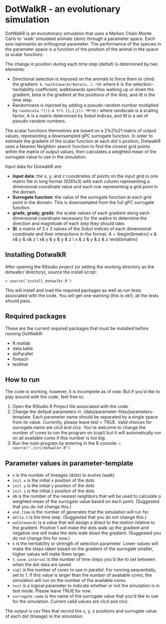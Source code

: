 # DotWalkR - an evolutionary simulation

DotWalkR is an evolutionary simulation that uses a Markov Chain Monte Carlo to `walk' simulated animals (dots) through a parameter space. Each axis represents an orthogonal parameter. The performance of the species in the parameter space is a function of the position of the animal in the space (a scalar function). 

The change in position during each time step (deltaf) is determined by two elements:
 * Directional selection is imposed on the animals to force them to climb the gradient:
    `k.*walktowards*beta(n,:).*dt`
    where k is the selection-heritability coefficient, walktowards specifies walking up or down the gradient, beta is the gradient at the positions of the dots, and dt is the time step.
 * Randomness is injected by adding a pseudo-random number multiplied by 
     `randscale.*((1-A %*% [1;1;1]).*M*dt)`
    where randscale is a scaling factor, A is a matrix determined by Sobol Indices, and M is a set of pseudo-random numbers.
    
The scalar functions themselves are based on a 21x21x21 matrix of output values, representing a downsampled gPC surrogate function. In order to estimate the gradient of the scalar function at each dot's position, DotwalkR uses a Nearest Neighbor search function to find the closest grid points within the matrix of output values, then calculates a weighted mean of the surrogate value to use in the simulation. 

Input data for DotwalkR are: 
 * __Input data__: the x, y, and z coordinates of points on the input grid in one matrix file in long format (9261x3) with each column representing a dimensional coordinate value and each row representing a grid point in the domain. 
 * __Surrogate function__: the value of the surrogate function at each grid point in the domain. This is downsampled from the full gPC surrogate function. 
 * __gradx, grady, gradz__: the scalar values of each gradient along each dimensional coordinate necessary for the walkrs to determine the direction and magnitude of each step they should take. 
 * __SI__: a matrix of 3 x 3 values of the Sobol indices of each dimensional coordinate and their interactions in the format: 
A = \begin{bmatrix}
x & x\& y & x\& z \\
x\& y & y & y \& z \\
x \& z & y \& z & z
\end{bmatrix}



## Installing DotwalkR

After opening the RStudio project (or setting the working directory as the dotwalkr/ directory), source the install script: 

`> source('install_dotwalkr.R')`

This will install and load the required packages as well as run tests associated with the code. You will get one warning (this is ok!), all the tests should pass. 

## Required packages
These are the current required packages that must be installed before running DotWalkR: 
 * R.matlab
 * data.table
 * doParallel
 * foreach
 * testthat

## How to run
The code is working, however, it is incomplete as of now. But if you'd like to play around with the code, feel free to:  
 1. Open the RStudio R Project file associated with the code. 
 2. Change the default parameters in ./data/parameter-files/parameters-template. Each parameter name should be separated by a single space from its value. Currently, please leave test = TRUE. Valid choices for surrogate.name are clcd and clvz. You're welcome to change the number of cores to run the program on (copl) but it will automatically run on all available cores if this number is too big.
 3. Run the main program by entering in the R console: 
 `> source("./src/dotwalkr.R")`
 
## Parameter values in parameter-template

 * `n` is the number of lineages (dots) to evolve (walk)
 * `init.x` is the initial x position of the dots
 * `init.y` is the initial y position of the dots
 * `init.z` is the initial z posiiton of the dots
 * `dN` is the number of the nearest neighbors that will be used to calculate a weighted mean of the surrogate value based on each point. (Suggested that you do not change this.)
 * `end.time` is the number of generates that the simulation will run for. 
 * `delta.t` is the time step. (Suggested that you do not change this.)
 * `walktowards` is a value that will assign a direct to the motion relative to the gradient. Positive 1 will make the dots walk up the gradient and negative one will make the dots walk down the gradient. (Suggested you do not change this for now.)
 * `k` is the heritability or strength of selection parameter. Lower values will make the steps taken based on the gradient of the surrogate smaller, higher values will make them larger. 
 * `t.save.interval` is the number of time steps you'd like to set between when the dot data are saved. 
 * `copl` is the number of cores to use in parallel. For running sequentially, set to 1. If this value is larger than the number of available cores, the simulation will run on the number of the available cores. 
 * `test` is a logical parameter to indicate whether or not the simulation is in test mode. Please leave TRUE for now. 
 * `surrogate.name` is the name of the surrogate value that you'd like to use for the simulation. Current valid values are clcd and clvz. 
 
 The output is csv files that record the x, y, z positions and surrogate value of each dot (lineage) in the simulation.
